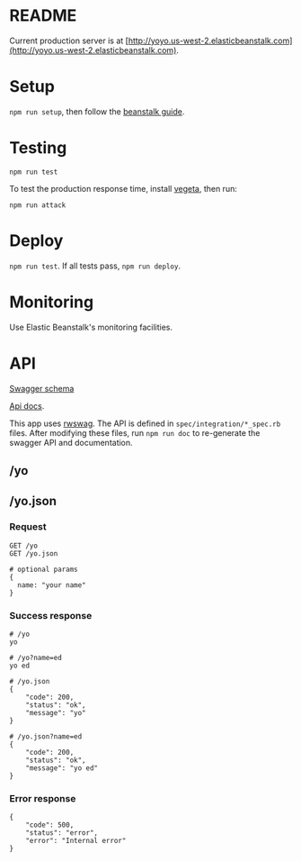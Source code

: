# README

Current production server is at [http://yoyo.us-west-2.elasticbeanstalk.com](http://yoyo.us-west-2.elasticbeanstalk.com).

# Setup
`npm run setup`, then follow the [beanstalk guide](http://docs.aws.amazon.com/elasticbeanstalk/latest/dg/create_deploy_Ruby_rails.html).

# Testing
`npm run test`

To test the production response time, install [vegeta](https://github.com/tsenart/vegeta), then run:

`npm run attack`

# Deploy
`npm run test`. If all tests pass, `npm run deploy`.

# Monitoring
Use Elastic Beanstalk's monitoring facilities.

# API

[Swagger schema](http://yoyo.us-west-2.elasticbeanstalk.com/api-docs/v1/swagger.json)

[Api docs](http://yoyo.us-west-2.elasticbeanstalk.com/api-docs).

This app uses [rwswag](https://github.com/domaindrivendev/rswag). The
API is defined in `spec/integration/*_spec.rb` files. After modifying
these files, run `npm run doc` to re-generate the swagger API and
documentation.

## /yo
## /yo.json

### Request

```
GET /yo
GET /yo.json
```

```
# optional params
{
  name: "your name"
}
```

### Success response
```
# /yo
yo

# /yo?name=ed
yo ed

# /yo.json
{
    "code": 200,
    "status": "ok",
    "message": "yo"
}

# /yo.json?name=ed
{
    "code": 200,
    "status": "ok",
    "message": "yo ed"
}
```

### Error response
```
{
    "code": 500,
    "status": "error",
    "error": "Internal error"
}
```
